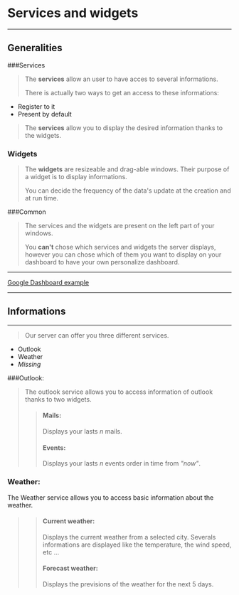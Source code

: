 # Services and widgets

----
## Generalities


###Services

> The **services** allow an user to have acces to several informations.
>
>There is actually two ways to get an access to these informations:

* Register to it
* Present by default

> The **services** allow you to display the desired information thanks to the widgets.

### Widgets

> The **widgets** are resizeable and drag-able windows. Their purpose of a widget is to display informations.
>
> You can decide the frequency of the data's update at the creation and at run time.

###Common

> The services and the widgets are present on the left part of your windows.
>
>You **can't** chose which services and widgets the server displays, however you can chose which of them you want to display on your dashboard to have your own personalize dashboard.
---
[Google Dashboard example](https://myaccount.google.com/dashboard "Dashboard")

----
## Informations

---
> Our server can offer you three different services.

* Outlook
* Weather
* *Missing*
>
###Outlook:
> The outlook service allows you to access information of outlook thanks to two widgets.
>> #### Mails:
>> Displays your lasts *n* mails.
>> #### Events:
>> Displays your lasts *n* events order in time from *"now"*.

>
### Weather:
The Weather service allows you to access basic information about the weather.
>> #### Current weather:
>> Displays the current weather from a selected city.
>> Severals informations are displayed like the temperature, the wind speed, etc ...
>> #### Forecast weather:
>> Displays the previsions of the weather for the next 5 days.